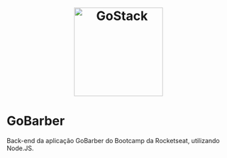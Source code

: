 <h1 align="center">
    <img alt="GoStack" src="https://rocketseat-cdn.s3-sa-east-1.amazonaws.com/bootcamp-header.png" width="200px" />
</h1>

# GoBarber
Back-end da aplicação GoBarber do Bootcamp da Rocketseat, utilizando Node.JS.
